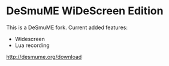 # DeSmuME WiDeScreen Edition

This is a DeSmuME fork. Current added features:

- Widescreen
- Lua recording

http://desmume.org/download
